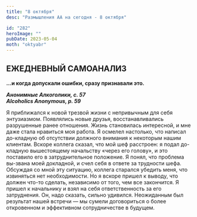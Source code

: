 ```yaml
---
title: "8 октября"
desc: "Размышления АА на сегодня - 8 октября"

id: "282"
heroImage: ""
pubDate: 2023-05-04
moth: "oktyabr"
---
```


## ЕЖЕДНЕВНЫЙ САМОАНАЛИЗ

**…и когда допускали ошибки, сразу признавали это.**

**_Анонимные Алкоголики, с. 57  
Alcoholics Anonymous, p. 59_**

Я приближался к новой трезвой жизни с непривычным для себя энтузиазмом.
Появлялись новые друзья, восстанавливались разрушенные ранее отношения. Жизнь
становилась интересной, и мне даже стала нравиться моя работа. Я осмелел
настолько, что написал до-кладную об отсутствии должного внимания к некоторым
нашим клиентам. Вскоре коллега сказал, что мой шеф расстроен: я подал до-
кладную вышестоящему начальству «через его голову», и это поставило его в
затруднительное положение. Я понял, что проблема вы-звана моей докладной, и
счел себя в ответе за трудности шефа. Обсуждая со мной эту ситуацию, коллега
старался убедить меня, что извиняться нет необходимости. Но я вскоре пришел к
выводу, что должен что-то сделать, независимо от того, чем все закончится. Я
пришел к начальнику и взял на себя ответственность за его затруднения. Он,
надо сказать, сильно удивился. Неожиданным был результат нашей встречи — мы
сумели договориться о более откровенном и эффективном сотрудничестве в
будущем.
